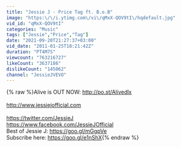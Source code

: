 ```yaml
---
title: "Jessie J - Price Tag ft. B.o.B"
image: "https:\/\/i.ytimg.com\/vi\/qMxX-QOV9tI\/hqdefault.jpg"
vid_id: "qMxX-QOV9tI"
categories: "Music"
tags: ["Jessie","Price","Tag"]
date: "2021-09-20T21:27:37+03:00"
vid_date: "2011-01-25T18:21:42Z"
duration: "PT4M7S"
viewcount: "763216727"
likeCount: "3637186"
dislikeCount: "145062"
channel: "JessieJVEVO"
---
```

{% raw %}Alive is OUT NOW: <a rel="nofollow" target="blank" href="http://po.st/Alivedlx">http://po.st/Alivedlx</a><br /><br /><a rel="nofollow" target="blank" href="http://www.jessiejofficial.com">http://www.jessiejofficial.com</a><br /><br /><a rel="nofollow" target="blank" href="https://twitter.com/JessieJ">https://twitter.com/JessieJ</a><br /><a rel="nofollow" target="blank" href="https://www.facebook.com/JessieJOfficial">https://www.facebook.com/JessieJOfficial</a><br />Best of Jessie J: <a rel="nofollow" target="blank" href="https://goo.gl/mGgpVe">https://goo.gl/mGgpVe</a><br />Subscribe here: <a rel="nofollow" target="blank" href="https://goo.gl/e1nShX">https://goo.gl/e1nShX</a>{% endraw %}
